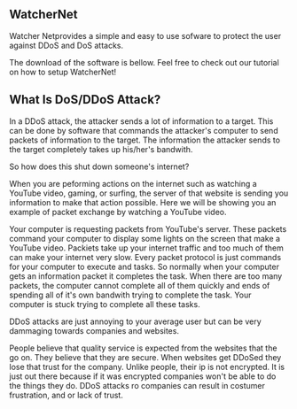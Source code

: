 ## WatcherNet
Watcher Netprovides a simple and easy to use sofware to protect the user against DDoS and DoS attacks. 

The download of the software is bellow. Feel free to check out our tutorial on how to setup WatcherNet!

## What Is DoS/DDoS Attack?

In a DDoS attack, the attacker sends a lot of information to a target. This can be done by software that commands the attacker's computer to send packets of information to the target. The information the attacker sends to the target completely takes up his/her's bandwith. 

So how does this shut down someone's internet?

When you are peforming actions on the internet such as watching a YouTube video, gaming, or surfing, the server of that website is sending you information to make that action possible. Here we will be showing you an example of packet exchange by watching a YouTube video. 

Your computer is requesting packets from YouTube's server. These packets command your computer to display some lights on the screen that make a YouTube video. Packiets take up your internet traffic and too much of them can make your internet very slow. Every packet protocol is just commands for your computer to execute and tasks. So normally when your computer gets an information packet it completes the task. When there are too many packets, the computer cannot complete all of them quickly and ends of spending all of it's own bandwith trying to complete the task. Your computer is stuck trying to complete all these tasks. 

DDoS attacks are just annoying to your average user but can be very dammaging towards companies and websites.

People believe that quality service is expected from the websites that the go on. They believe that they are secure. When websites get DDoSed they lose that trust for the company. Unlike people, their ip is not encrypted. It is just out there because if it was encrypted companies won't be able to do the things they do. DDoS attacks ro companies can result in costumer frustration, and or lack of trust. 
